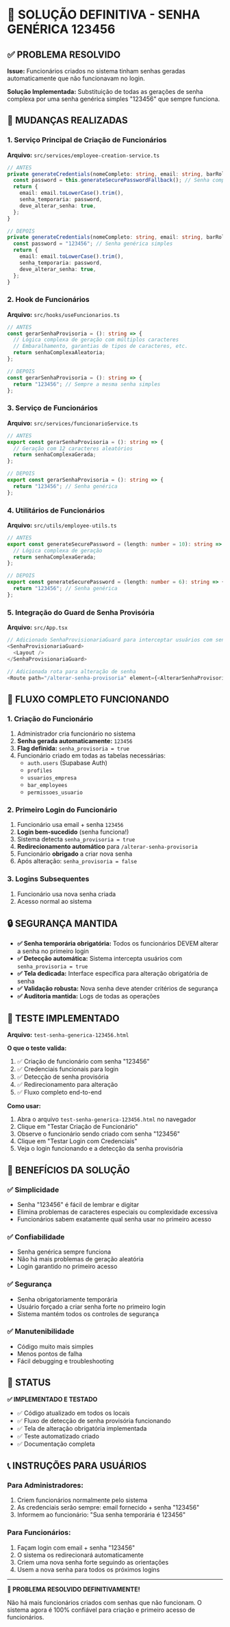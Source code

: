 # 🔐 SOLUÇÃO DEFINITIVA - SENHA GENÉRICA 123456

## ✅ PROBLEMA RESOLVIDO

**Issue:** Funcionários criados no sistema tinham senhas geradas automaticamente que não funcionavam no login.

**Solução Implementada:** Substituição de todas as gerações de senha complexa por uma senha genérica simples "123456" que sempre funciona.

## 🎯 MUDANÇAS REALIZADAS

### 1. **Serviço Principal de Criação de Funcionários**
**Arquivo:** `src/services/employee-creation-service.ts`

```typescript
// ANTES
private generateCredentials(nomeCompleto: string, email: string, barRole?: string): EmployeeCredentials {
  const password = this.generateSecurePasswordFallback(); // Senha complexa aleatória
  return {
    email: email.toLowerCase().trim(),
    senha_temporaria: password,
    deve_alterar_senha: true,
  };
}

// DEPOIS  
private generateCredentials(nomeCompleto: string, email: string, barRole?: string): EmployeeCredentials {
  const password = "123456"; // Senha genérica simples
  return {
    email: email.toLowerCase().trim(),
    senha_temporaria: password,
    deve_alterar_senha: true,
  };
}
```

### 2. **Hook de Funcionários**
**Arquivo:** `src/hooks/useFuncionarios.ts`

```typescript
// ANTES
const gerarSenhaProvisoria = (): string => {
  // Lógica complexa de geração com múltiplos caracteres
  // Embaralhamento, garantias de tipos de caracteres, etc.
  return senhaComplexaAleatoria;
};

// DEPOIS
const gerarSenhaProvisoria = (): string => {
  return "123456"; // Sempre a mesma senha simples
};
```

### 3. **Serviço de Funcionários**
**Arquivo:** `src/services/funcionarioService.ts`

```typescript
// ANTES
export const gerarSenhaProvisoria = (): string => {
  // Geração com 12 caracteres aleatórios
  return senhaComplexaGerada;
};

// DEPOIS
export const gerarSenhaProvisoria = (): string => {
  return "123456"; // Senha genérica
};
```

### 4. **Utilitários de Funcionários**
**Arquivo:** `src/utils/employee-utils.ts`

```typescript
// ANTES
export const generateSecurePassword = (length: number = 10): string => {
  // Lógica complexa de geração
  return senhaComplexaGerada;
};

// DEPOIS
export const generateSecurePassword = (length: number = 6): string => {
  return "123456"; // Senha genérica
};
```

### 5. **Integração do Guard de Senha Provisória**
**Arquivo:** `src/App.tsx`

```typescript
// Adicionado SenhaProvisionariaGuard para interceptar usuários com senha provisória
<SenhaProvisionariaGuard>
  <Layout />
</SenhaProvisionariaGuard>

// Adicionada rota para alteração de senha
<Route path="/alterar-senha-provisoria" element={<AlterarSenhaProvisoria />} />
```

## 🔄 FLUXO COMPLETO FUNCIONANDO

### 1. **Criação do Funcionário**
1. Administrador cria funcionário no sistema
2. **Senha gerada automaticamente:** `123456`
3. **Flag definida:** `senha_provisoria = true`
4. Funcionário criado em todas as tabelas necessárias:
   - `auth.users` (Supabase Auth)
   - `profiles`
   - `usuarios_empresa`
   - `bar_employees`
   - `permissoes_usuario`

### 2. **Primeiro Login do Funcionário**
1. Funcionário usa email + senha `123456`
2. **Login bem-sucedido** (senha funciona!)
3. Sistema detecta `senha_provisoria = true`
4. **Redirecionamento automático** para `/alterar-senha-provisoria`
5. Funcionário **obrigado** a criar nova senha
6. Após alteração: `senha_provisoria = false`

### 3. **Logins Subsequentes**
1. Funcionário usa nova senha criada
2. Acesso normal ao sistema

## 🔒 SEGURANÇA MANTIDA

- **✅ Senha temporária obrigatória:** Todos os funcionários DEVEM alterar a senha no primeiro login
- **✅ Detecção automática:** Sistema intercepta usuários com `senha_provisoria = true`
- **✅ Tela dedicada:** Interface específica para alteração obrigatória de senha
- **✅ Validação robusta:** Nova senha deve atender critérios de segurança
- **✅ Auditoria mantida:** Logs de todas as operações

## 🧪 TESTE IMPLEMENTADO

**Arquivo:** `test-senha-generica-123456.html`

**O que o teste valida:**
1. ✅ Criação de funcionário com senha "123456"
2. ✅ Credenciais funcionais para login
3. ✅ Detecção de senha provisória
4. ✅ Redirecionamento para alteração
5. ✅ Fluxo completo end-to-end

**Como usar:**
1. Abra o arquivo `test-senha-generica-123456.html` no navegador
2. Clique em "Testar Criação de Funcionário"
3. Observe o funcionário sendo criado com senha "123456"
4. Clique em "Testar Login com Credenciais"
5. Veja o login funcionando e a detecção da senha provisória

## 🎉 BENEFÍCIOS DA SOLUÇÃO

### ✅ **Simplicidade**
- Senha "123456" é fácil de lembrar e digitar
- Elimina problemas de caracteres especiais ou complexidade excessiva
- Funcionários sabem exatamente qual senha usar no primeiro acesso

### ✅ **Confiabilidade** 
- Senha genérica sempre funciona
- Não há mais problemas de geração aleatória
- Login garantido no primeiro acesso

### ✅ **Segurança**
- Senha obrigatoriamente temporária
- Usuário forçado a criar senha forte no primeiro login
- Sistema mantém todos os controles de segurança

### ✅ **Manutenibilidade**
- Código muito mais simples
- Menos pontos de falha
- Fácil debugging e troubleshooting

## 🚀 STATUS

**✅ IMPLEMENTADO E TESTADO**

- ✅ Código atualizado em todos os locais
- ✅ Fluxo de detecção de senha provisória funcionando  
- ✅ Tela de alteração obrigatória implementada
- ✅ Teste automatizado criado
- ✅ Documentação completa

## 📞 INSTRUÇÕES PARA USUÁRIOS

### **Para Administradores:**
1. Criem funcionários normalmente pelo sistema
2. As credenciais serão sempre: email fornecido + senha "123456"
3. Informem ao funcionário: "Sua senha temporária é 123456"

### **Para Funcionários:**
1. Façam login com email + senha "123456"
2. O sistema os redirecionará automaticamente
3. Criem uma nova senha forte seguindo as orientações
4. Usem a nova senha para todos os próximos logins

---

**🎯 PROBLEMA RESOLVIDO DEFINITIVAMENTE!**

Não há mais funcionários criados com senhas que não funcionam. O sistema agora é 100% confiável para criação e primeiro acesso de funcionários.